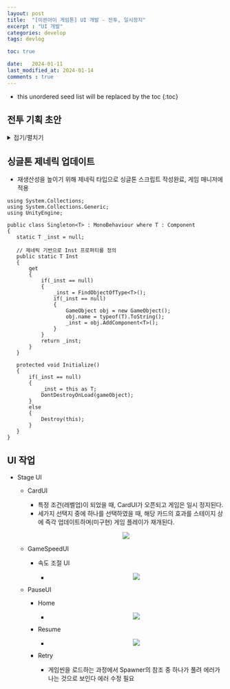 ```yaml
---
layout: post
title:  "[이븐아이 게임톤] UI 개발 - 전투, 일시정지"
excerpt : "UI 개발"
categories: develop
tags: devlog

toc: true

date:   2024-01-11
last_modified_at: 2024-01-14
comments : true
---
```


* this unordered seed list will be replaced by the toc
{:toc}  

## 전투 기획 초안
  <details>
  <summary> 접기/펼치기 </summary>  
    
  <img src = "https://github.com/Jinlee0206/Jinlee0206.github.io/assets/105345909/ae6f4c1b-b2de-4e65-a4fb-89fe67223a1a" width = "420" height = "930">
 </details>

## 싱글톤 제네릭 업데이트
 - 재생산성을 높이기 위해 제네릭 타입으로 싱글톤 스크립트 작성완료, 게임 매니저에 적용

 ```CSharp
 using System.Collections;
using System.Collections.Generic;
using UnityEngine;

public class Singleton<T> : MonoBehaviour where T : Component
{
    static T _inst = null;

    // 제네릭 기반으로 Inst 프로퍼티를 정의
    public static T Inst
    {
        get
        {
            if(_inst == null)
            {
                _inst = FindObjectOfType<T>();
                if(_inst == null)
                {
                    GameObject obj = new GameObject();
                    obj.name = typeof(T).ToString();
                    _inst = obj.AddComponent<T>();
                }
            }
            return _inst;
        }
    }

    protected void Initialize()
    {
        if(_inst == null)
        {
            _inst = this as T;
            DontDestroyOnLoad(gameObject);
        }
        else
        {
            Destroy(this);
        }
    }
}

 ```

## UI 작업
 - Stage UI
   - CardUI
     - 특정 조건(레벨업)이 되었을 때, CardUI가 오픈되고 게임은 일시 정지된다.
     - 세가지 선택지 중에 하나를 선택하였을 때, 해당 카드의 효과를 스테이지 상에 즉각 업데이트하며(미구현) 게임 플레이가 재개된다.  
     <p align="center"> <img src = "https://github.com/Jinlee0206/EvenIGamethon/assets/105345909/e275ccf9-b6df-40de-bd7a-17619c7fda21">  

   - GameSpeedUI
     - 속도 조절 UI  
       - <p align="center"> <img src = "https://github.com/Jinlee0206/EvenIGamethon/assets/105345909/dae52a1c-2b97-4edb-b00b-900cbd48559a">  
   - PauseUI  
     - Home  
       - <p align="center"> <img src = "https://github.com/Jinlee0206/EvenIGamethon/assets/105345909/5932d5ed-2ba6-4a67-bef5-3ee50ce4816b">   
  
     - Resume  
       - <p align="center"> <img src = "https://github.com/Jinlee0206/EvenIGamethon/assets/105345909/4cbe18b7-650c-47f2-814a-dcb03694f070">  

     - Retry  
        - 게임씬을 로드하는 과정에서 Spawner의 참조 중 하나가 풀려 에러가 나는 것으로 보인다 에러 수정 필요
